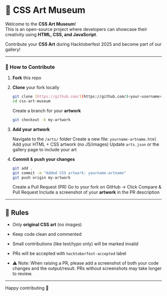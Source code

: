 # 🎨 CSS Art Museum

Welcome to the **CSS Art Museum**!  
This is an open-source project where developers can showcase their creativity using **HTML, CSS, and JavaScript**.  

Contribute your **CSS Art** during Hacktoberfest 2025 and become part of our gallery!  

---

### 🚀 How to Contribute

1. **Fork** this repo
2. **Clone** your fork locally
    ```bash
    git clone [https://github.com/](https://github.com/)<your-username>/css-art-museum.git
    cd css-art-museum
    ```
    Create a branch for your **artwork**
    ```bash
    git checkout -b my-artwork
    ```

3. **Add your artwork**

    Navigate to the `/arts/` folder
    Create a new file: `yourname-artname.html` 
    Add your HTML + CSS artwork (no JS/images)
    Update `arts.json` or the gallery page to include your art

4. **Commit & push your changes**

    ```bash
    git add .
    git commit -m "Added CSS artwork: yourname-artname"
    git push origin my-artwork
    ```
    Create a Pull Request (PR)
    Go to your fork on GitHub -> Click Compare & Pull Request
    Include a screenshot of your **artwork** in the PR description


---

## 📌 Rules
- Only **original CSS art** (no images)  
- Keep code clean and commented  
- Small contributions (like text/typo only) will be marked invalid  
- PRs will be accepted with `hacktoberfest-accepted` label

- ⚠️ Note: When raising a PR, please add a screenshot of both your code changes and the output/result. PRs without screenshots may take longer to review.

--- 

Happy contributing 💖
